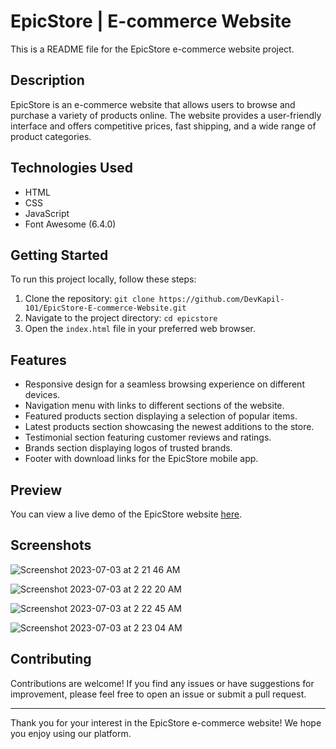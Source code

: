 # EpicStore | E-commerce Website

This is a README file for the EpicStore e-commerce website project.

## Description

EpicStore is an e-commerce website that allows users to browse and purchase a variety of products online. The website provides a user-friendly interface and offers competitive prices, fast shipping, and a wide range of product categories.

## Technologies Used

- HTML
- CSS
- JavaScript
- Font Awesome (6.4.0)

## Getting Started

To run this project locally, follow these steps:

1. Clone the repository: `git clone https://github.com/DevKapil-101/EpicStore-E-commerce-Website.git`
2. Navigate to the project directory: `cd epicstore`
3. Open the `index.html` file in your preferred web browser.

## Features

- Responsive design for a seamless browsing experience on different devices.
- Navigation menu with links to different sections of the website.
- Featured products section displaying a selection of popular items.
- Latest products section showcasing the newest additions to the store.
- Testimonial section featuring customer reviews and ratings.
- Brands section displaying logos of trusted brands.
- Footer with download links for the EpicStore mobile app.

## Preview

You can view a live demo of the EpicStore website [here]([https://your-username.github.io/epicstore](https://devkapil-101.github.io/EpicStore-E-commerce-Website/)).

## Screenshots
![Screenshot 2023-07-03 at 2 21 46 AM](https://github.com/DevKapil-101/EpicStore-E-commerce-Website/assets/116225142/fb3ad185-65fd-40d9-97c3-cb1a54e85e93)

![Screenshot 2023-07-03 at 2 22 20 AM](https://github.com/DevKapil-101/EpicStore-E-commerce-Website/assets/116225142/e1b9856c-8b17-437e-8e6e-c867adad36a5)

![Screenshot 2023-07-03 at 2 22 45 AM](https://github.com/DevKapil-101/EpicStore-E-commerce-Website/assets/116225142/7854d225-0d70-412d-80be-ffe8c50af0d8)

![Screenshot 2023-07-03 at 2 23 04 AM](https://github.com/DevKapil-101/EpicStore-E-commerce-Website/assets/116225142/aac5a067-c01b-46e1-ba23-d51f24b9d3d5)


## Contributing

Contributions are welcome! If you find any issues or have suggestions for improvement, please feel free to open an issue or submit a pull request.

---

Thank you for your interest in the EpicStore e-commerce website! We hope you enjoy using our platform.
